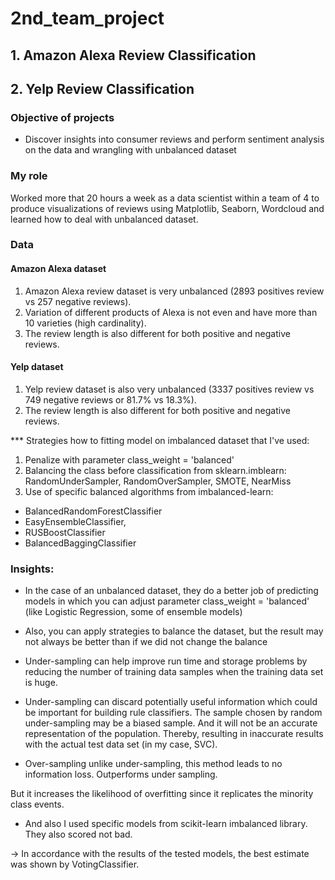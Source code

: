 # 2nd_team_project
## 1. Amazon Alexa Review Classification
## 2. Yelp Review Classification

### Objective of projects
- Discover insights into consumer reviews and perform sentiment analysis on the data and wrangling with unbalanced dataset

### My role
Worked more that 20 hours a week as a data scientist within a team of 4 to produce visualizations of reviews using Matplotlib, Seaborn, Wordcloud and learned how to deal with unbalanced dataset.

### Data
#### Amazon Alexa dataset
1. Amazon Alexa review dataset is very unbalanced (2893 positives review vs 257 negative reviews).
2. Variation of different products of Alexa is not even and have more than 10 varieties (high cardinality).
3. The review length is also different for both positive and negative reviews.

#### Yelp dataset
1. Yelp review dataset is also very unbalanced (3337 positives review vs 749 negative reviews or 81.7% vs 18.3%).
2. The review length is also different for both positive and negative reviews.

*** Strategies how to fitting model on imbalanced dataset that I've used:

1. Penalize with parameter class_weight = 'balanced'
2. Balancing the class before classification from sklearn.imblearn: RandomUnderSampler, RandomOverSampler, SMOTE, NearMiss
3. Use of specific balanced algorithms from imbalanced-learn:
- BalancedRandomForestClassifier
- EasyEnsembleClassifier,
- RUSBoostClassifier
- BalancedBaggingClassifier

### Insights:
- In the case of an unbalanced dataset, they do a better job of predicting models in which you can adjust parameter class_weight = 'balanced' (like Logistic Regression, some of ensemble models)

- Also, you can apply strategies to balance the dataset, but the result may not always be better than if we did not change the balance

- Under-sampling can help improve run time and storage problems by reducing the number of training data samples when the training data set is huge.

- Under-sampling can discard potentially useful information which could be important for building rule classifiers. The sample chosen by random under-sampling may be a biased sample. And it will not be an accurate representation of the population. Thereby, resulting in inaccurate results with the actual test data set (in my case, SVC).

- Over-sampling unlike under-sampling, this method leads to no information loss. Outperforms under sampling.

But it increases the likelihood of overfitting since it replicates the minority class events.

- And also I used specific models from scikit-learn imbalanced library. They also scored not bad.

 -> In accordance with the results of the tested models, the best estimate was shown by VotingClassifier.
